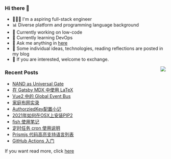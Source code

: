 ### Hi there 👋

<!--
**A-GG/A-GG** is a ✨ _special_ ✨ repository because its `README.md` (this file) appears on your GitHub profile.

Here are some ideas to get you started:

-->
- 👨🏻‍💻 I'm a aspiring full-stack engineer
- 📊 Diverse platform and programming language background
- 🦾 Currently working on low-code
- 🚧 Currently learning DevOps
- 💬 Ask me anything in [here](https://github.com/w1zd/w1zd/issues) 
- 📖 Some individual ideas, technologies, reading reflections are posted in my blog
- 🍻 If you are interested, welcome to exchange.


<img align="right" src="https://github-readme-stats.vercel.app/api?username=w1zd&show_icons=true&icon_color=0366d6&text_color=24292e&bg_color=ffffff&hide_title=true" />


### Recent Posts

[comment]:<article-list>
- [NAND as Universal Gate](https://wizd.dev/NAND-as-Universal-Gate/)
- [在 Gatsby MDX 中使用 LaTeX](https://wizd.dev/在-Gatsby-MDX-中使用-LaTeX/)
- [Vue2 中的 Global Event Bus](https://wizd.dev/Vue中的Global-Event-Bus/)
- [家庭布网实录](https://wizd.dev/家庭布网实录/)
- [AuthorziedKey配置小记](https://wizd.dev/AuthorziedKey配置小记/)
- [2021年如何在OSX上安装PIP2](https://wizd.dev/2021年如何在OSX上安装PIP2/)
- [fish 使用笔记](https://wizd.dev/Fish使用笔记/)
- [定时任务 cron 使用说明](https://wizd.dev/定时任务CRON使用说明/)
- [Prismjs 代码高亮支持语言列表](https://wizd.dev/Prismjs-Highlight-Supported-Language-List/)
- [GitHub Actions 入门](https://wizd.dev/GithubActions入门/)

[comment]:<article-list>


If you want read more, click [here](https://wizd.dev)
